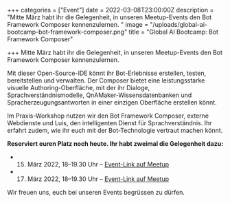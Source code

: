 +++
categories = ["Event"]
date = 2022-03-08T23:00:00Z
description = "Mitte März habt ihr die Gelegenheit, in unseren Meetup-Events den Bot Framework Composer kennenzulernen. "
image = "/uploads/global-ai-bootcamp-bot-framework-composer.png"
title = "Global AI Bootcamp: Bot Framework Composer"

+++
Mitte März habt ihr die Gelegenheit, in unseren Meetup-Events den Bot Framework Composer kennenzulernen.

Mit dieser Open-Source-IDE könnt ihr Bot-Erlebnisse erstellen, testen, bereitstellen und verwalten. Der Composer bietet eine leistungsstarke visuelle Authoring-Oberfläche, mit der ihr Dialoge, Sprachverständnismodelle, QnAMaker-Wissensdatenbanken und Spracherzeugungsantworten in einer einzigen Oberfläche erstellen könnt.

Im Praxis-Workshop nutzen wir den Bot Framework Composer, externe Webdienste und Luis, den intelligenten Dienst für Sprachverständnis. Ihr erfahrt zudem, wie ihr euch mit der Bot-Technologie vertraut machen könnt.

**Reserviert euren Platz noch heute. Ihr habt zweimal die Gelegenheit dazu:**

* 15. März 2022, 18–19.30 Uhr – [Event-Link auf Meetup](https://www.meetup.com/de-DE/AI-and-Intelligent-Cloud/events/283340793 "Global AI Bootcamp: Bot Framework Composer")


* 17. März 2022, 18–19.30 Uhr – [Event-Link auf Meetup](https://www.meetup.com/de-DE/Azure-Basel-User-Group/events/283354252 "Jetzt Platz sichern am Bot-Event")

Wir freuen uns, euch bei unseren Events begrüssen zu dürfen.